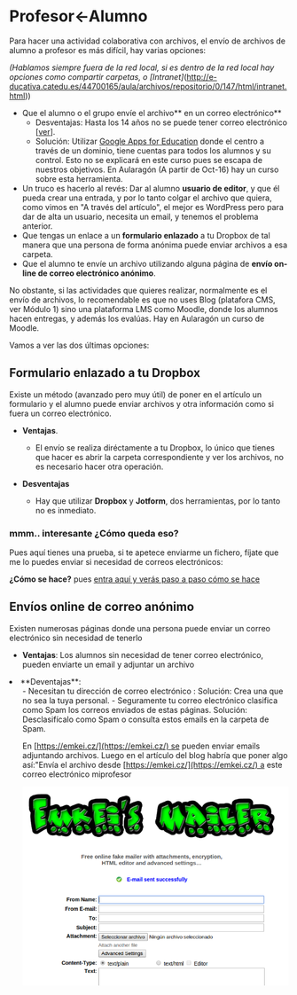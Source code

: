
# Profesor<-Alumno

Para hacer una actividad colaborativa con archivos, el envío de archivos de alumno a profesor es más difícil, hay varias opciones:

_(Hablamos siempre fuera de la red local, si es dentro de la red local hay opciones como compartir carpetas, o [Intranet]_(http://e-ducativa.catedu.es/44700165/aula/archivos/repositorio/0/147/html/intranet.html))

* Que el alumno o el grupo envíe el archivo** en un correo electrónico**
    - Desventajas: Hasta los 14 años no se puede tener correo electrónico [[ver](https://support.google.com/accounts/answer/1350409?hl=es)].
    - Solución: Utilizar [Google Apps for Education](https://www.google.com/edu/) donde el centro a través de un dominio, tiene cuentas para todos los alumnos y su control. Esto no se explicará en este curso pues se escapa de nuestros objetivos. En Aularagón (A partir de Oct-16) hay un curso sobre esta herramienta.
* Un truco es hacerlo al revés: Dar al alumno **usuario de editor**, y que él pueda crear una entrada, y por lo tanto colgar el archivo que quiera, como vimos en "A través del artículo", el mejor es WordPress pero para dar de alta un usuario, necesita un email, y tenemos el problema anterior.
* Que tengas un enlace a un **formulario enlazado** a tu Dropbox de tal manera que una persona de forma anónima puede enviar archivos a esa carpeta.
* Que el alumno te envíe un archivo utilizando alguna página de **envío on-line de correo electrónico anónimo**.

No obstante, si las actividades que quieres realizar, normalmente es el envío de archivos, lo recomendable es que no uses Blog (platafora CMS, ver Módulo 1) sino una plataforma LMS como Moodle, donde los alumnos hacen entregas, y además los evalúas. Hay en Aularagón un curso de Moodle.

Vamos a ver las dos últimas opciones:

## Formulario enlazado a tu Dropbox

Existe un método (avanzado pero muy útil) de poner en el artículo un formulario y el alumno puede enviar archivos y otra información como si fuera un correo electrónico. 

* **Ventajas**. 
    - El envío se realiza diréctamente a tu Dropbox, lo único que tienes que hacer es abrir la carpeta correspondiente y ver los archivos, no es necesario hacer otra operación.


* **Desventajas**
    - Hay que utilizar **Dropbox** y **Jotform**, dos herramientas, por lo tanto no es inmediato.

### mmm.. interesante ¿Cómo queda eso?

Pues aquí tienes una prueba, si te apetece enviarme un fichero, fíjate que me lo puedes enviar si necesidad de correos electrónicos:


<div><script type="text/javascript" src="https://form.jotformeu.com/jsform/60812900800344"></script></div>


**¿Cómo se hace?** pues [entra aquí y verás paso a paso cómo se hace](http://javierquintana.ftp.catedu.es/TIC/TEMATICOS/Dropbox/recibir.html)

## Envíos online de correo anónimo

Existen numerosas páginas donde una persona puede enviar un correo electrónico sin necesidad de tenerlo

- **Ventajas**: Los alumnos sin necesidad de tener correo electrónico, pueden enviarte un email y adjuntar un archivo
<li>**Deventajas**:
<ul>
- Necesitan tu dirección de correo electrónico : Solución: Crea una que no sea la tuya personal.
- Seguramente tu correo electrónico clasifica como Spam los correos enviados de estas páginas. Solución: Desclasifícalo como Spam o consulta estos emails en la carpeta de Spam.

En [https://emkei.cz/](https://emkei.cz/) se pueden enviar emails adjuntando archivos. Luego en el artículo del blog habría que poner algo así:"Envía el archivo desde [https://emkei.cz/](https://emkei.cz/) a este correo electrónico miprofesor

![](img/Screenshot_16.png)

